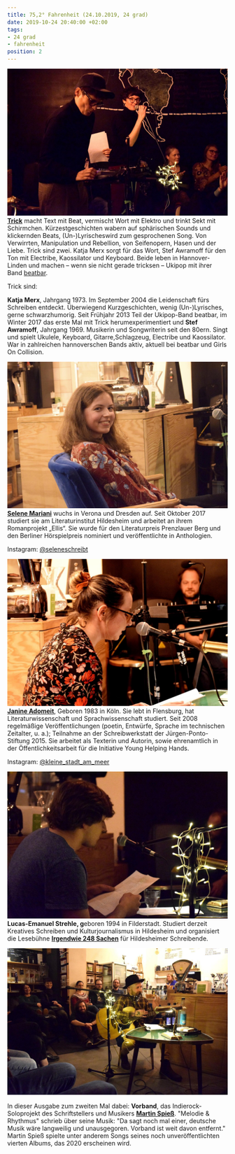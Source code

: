 ```yaml
---
title: 75,2° Fahrenheit (24.10.2019, 24 grad)
date: 2019-10-24 20:40:00 +02:00
tags:
- 24 grad
- fahrenheit
position: 2
---
```


![74677003_510288486191584_7318380898062172160_o.jpg](/uploads/74677003_510288486191584_7318380898062172160_o.jpg)**[Trick](https://trickelektrolyrics.wordpress.com/)** macht Text mit Beat, vermischt Wort mit Elektro und trinkt Sekt mit Schirmchen. Kürzestgeschichten wabern auf sphärischen Sounds und klickernden Beats, (Un-)Lyrischeswird zum gesprochenen Song. Von Verwirrten, Manipulation und Rebellion, von Seifenopern, Hasen und der Liebe. Trick sind zwei. Katja Merx sorgt für das Wort, Stef Awramoff für den Ton mit Electribe, Kaossilator und Keyboard. Beide leben in Hannover- Linden und machen – wenn sie nicht gerade tricksen – Ukipop mit ihrer Band [beatbar](http://www.beatbar-band.de/).

Trick sind:

**Katja Merx**, Jahrgang 1973. Im September 2004 die Leidenschaft fürs Schreiben entdeckt. Überwiegend Kurzgeschichten, wenig (Un-)Lyrisches, gerne schwarzhumorig. Seit Frühjahr 2013 Teil der Ukipop-Band beatbar, im Winter 2017 das erste Mal mit Trick herumexperimentiert und **Stef Awramoff**, Jahrgang 1969. Musikerin und Songwriterin seit den 80ern. Singt und spielt Ukulele, Keyboard, Gitarre,Schlagzeug, Electribe und Kaossilator. War in zahlreichen hannoverschen Bands aktiv, aktuell bei beatbar und Girls On Collision.

![75250898_510288669524899_1775820461221871616_o.jpg](/uploads/75250898_510288669524899_1775820461221871616_o.jpg)**[Selene Mariani](https://seleneschreibt.blogspot.com/)**  wuchs in Verona und Dresden auf. Seit Oktober 2017 studiert sie am Literaturinstitut Hildesheim und arbeitet an ihrem Romanprojekt „Ellis“. Sie wurde für den Literaturpreis Prenzlauer Berg und den Berliner Hörspielpreis nominiert und veröffentlichte in Anthologien.

Instagram: [@seleneschreibt](https://www.instagram.com/seleneschreibt/)

![72886949_510287086191724_6518803848931311616_o.jpg](/uploads/72886949_510287086191724_6518803848931311616_o.jpg)**[Janine Adomeit](https://janineadomeit.com/)**, Geboren 1983 in Köln. Sie lebt in Flensburg, hat Literaturwissenschaft und Sprachwissenschaft studiert. Seit 2008 regelmäßige Veröffentlichungen (poetin, Entwürfe, Sprache im technischen Zeitalter, u. a.); Teilnahme an der Schreibwerkstatt der Jürgen-Ponto-Stiftung 2015. Sie arbeitet als Texterin und Autorin, sowie ehrenamtlich in der Öffentlichkeitsarbeit für die Initiative Young Helping Hands.

Instagram: [@kleine_stadt_am_meer](https://www.instagram.com/kleine_stadt_am_meer)

![73316595_510289292858170_2111217390829174784_o.jpg](/uploads/73316595_510289292858170_2111217390829174784_o.jpg)**Lucas-Emanuel Strehle, g**eboren 1994 in Filderstadt. Studiert derzeit Kreatives Schreiben und Kulturjournalismus in Hildesheim und organisiert die Lesebühne **[Irgendwie 248 Sachen](https://www.facebook.com/irgendwie248sachen/)** für Hildesheimer Schreibende.

![75046160_510287812858318_8719920690586714112_o.jpg](/uploads/75046160_510287812858318_8719920690586714112_o.jpg)

In dieser Ausgabe zum zweiten Mal dabei: **Vorband**, das Indierock-Soloprojekt des Schriftstellers und Musikers **[Martin Spieß](https://www.facebook.com/martinspiessofficial/?__cft__\[0\]=AZXfmUebaHOIjMML-FVo-GJPPkH0eMfceyT3wfclzLAbB-rRQtkOrn9tR5LMbXqP8Ctu3RK7baqT5H31jIoOB-DywEPpEUQfFI_J666WpqwTJFJGiyjDHUTYSHdIDwda1wCs__Z6kw_oGfOUoFvMsxOJ&__tn__=kK-R)**. "Melodie & Rhythmus" schrieb über seine Musik: "Da sagt noch mal einer, deutsche Musik wäre langweilig und unausgegoren. Vorband ist weit davon entfernt." Martin Spieß spielte unter anderem Songs seines noch unveröffentlichten vierten Albums, das 2020 erscheinen wird.